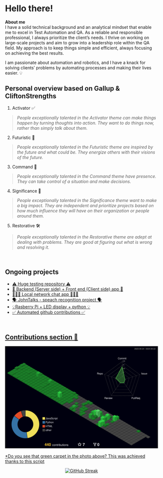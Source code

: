 # Hello there!
**About me**  
I have a solid technical background and an analytical mindset that enable me to excel in Test Automation and QA. As a reliable and responsible professional, I always prioritize the client’s needs. I thrive on working on large-scale projects and aim to grow into a leadership role within the QA field. My approach is to keep things simple and efficient, always focusing on achieving the best results.

I am passionate about automation and robotics, and I have a knack for solving clients’ problems by automating processes and making their lives easier. 💡

## Personal overview based on Gallup & CliftonStrengths
1.  Activator ✅
> _People exceptionally talented in the Activator theme can make things happen by turning thoughts into action. They want to do things now, rather than simply talk about them._
2. Futuristic 🚀
> _People exceptionally talented in the Futuristic theme are inspired by the future and what could be. They energize others with their visions of the future._
3. Command 🫡
> _People exceptionally talented in the Command theme have presence. They can take control of a situation and make decisions._
4. Significance 🙋
> _People exceptionally talented in the Significance theme want to make a big impact. They are independent and prioritize projects based on how much influence they will have on their organization or people around them._
5. Restorative 🛠️
> _People exceptionally talented in the Restorative theme are adept at dealing with problems. They are good at figuring out what is wrong and resolving it._
<br>

## Ongoing **projects**
<ul>
<li><a href="https://github.com/matiwan3/learning-testing")>⚠️ Huge testing repository ⚠️</li>
<li><a href="https://github.com/matiwan3/project-shark-roulette")>🚀 Backend (Server side) + Front end (Client side) app 🚀</li>
<li><a href="https://github.com/matiwan3/project-local-network-chat")>👨🏾‍💻 Local network chat app 👨🏾‍💻</li>
<li><a href="https://github.com/matiwan3/project-scripts-and-scrappers/tree/main/john%20talks")>🗣️ JohnTalks - speach recognition project 🗣️</li>
<li><a href="https://github.com/matiwan3/LEDisplay">💡Rasberry Pi + LED display + python 💡</li>
<li><a href="https://github.com/matiwan3/autogit-streak">✅ Automated github contributions ✅</li>
</ul>
<br> 

## Contributions section 📅

![](./profile-3d-contrib/profile-night-green.svg)

*Do you see that green carpet in the photo above? This was achieved thanks to <a href="https://github.com/matiwan3/autogit-streak"> this script </li>
<p align="center">
   <a href="https://git.io/streak-stats">
      <img alt="GitHub Streak" src="https://streak-stats.demolab.com?user=matiwan3&theme=gruvbox&hide_border=true">

   </a>
</p>
<br> 

